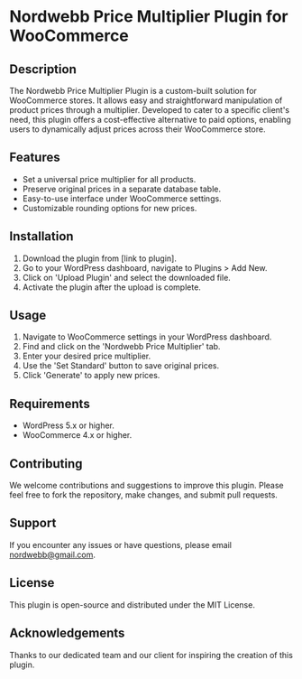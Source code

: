 # Nordwebb Price Multiplier Plugin for WooCommerce

## Description
The Nordwebb Price Multiplier Plugin is a custom-built solution for WooCommerce stores. It allows easy and straightforward manipulation of product prices through a multiplier. Developed to cater to a specific client's need, this plugin offers a cost-effective alternative to paid options, enabling users to dynamically adjust prices across their WooCommerce store.

## Features
- Set a universal price multiplier for all products.
- Preserve original prices in a separate database table.
- Easy-to-use interface under WooCommerce settings.
- Customizable rounding options for new prices.

## Installation
1. Download the plugin from [link to plugin].
2. Go to your WordPress dashboard, navigate to Plugins > Add New.
3. Click on 'Upload Plugin' and select the downloaded file.
4. Activate the plugin after the upload is complete.

## Usage
1. Navigate to WooCommerce settings in your WordPress dashboard.
2. Find and click on the 'Nordwebb Price Multiplier' tab.
3. Enter your desired price multiplier.
4. Use the 'Set Standard' button to save original prices.
5. Click 'Generate' to apply new prices.

## Requirements
- WordPress 5.x or higher.
- WooCommerce 4.x or higher.

## Contributing
We welcome contributions and suggestions to improve this plugin. Please feel free to fork the repository, make changes, and submit pull requests.

## Support
If you encounter any issues or have questions, please email nordwebb@gmail.com.

## License
This plugin is open-source and distributed under the MIT License.

## Acknowledgements
Thanks to our dedicated team and our client for inspiring the creation of this plugin.
